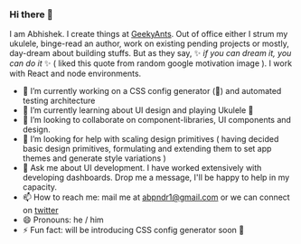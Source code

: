 ### Hi there 👋

<!--
**abpndr1/abpndr1** is a ✨ _special_ ✨ repository because its `README.md` (this file) appears on your GitHub profile.

Here are some ideas to get you started:

- 🔭 I’m currently working on ...
- 🌱 I’m currently learning ...
- 👯 I’m looking to collaborate on ...
- 🤔 I’m looking for help with ...
- 💬 Ask me about ...
- 📫 How to reach me: ...
- 😄 Pronouns: ...
- ⚡ Fun fact: ...
-->

I am Abhishek. I create things at [GeekyAnts](www.geekyants.com). Out of office either I strum my ukulele, binge-read an author, work on existing pending projects or mostly, day-dream about building stuffs. But as they say, ✨ _if you can dream it, you can do it_ ✨ ( liked this quote from random google motivation image ). I work with React and node environments.

- 🔭 I’m currently working on a CSS config generator (🤭) and automated testing architecture
- 🌱 I’m currently learning about UI design and playing Ukulele 🎸
- 👯 I’m looking to collaborate on component-libraries, UI components and design.
- 🤔 I’m looking for help with scaling design primitives ( having decided basic design primitives, formulating and extending them to set app themes and generate style variations )
- 💬 Ask me about UI development. I have worked extensively with developing dashboards. Drop me a message, I'll be happy to help in my capacity.
- 📫 How to reach me: mail me at abpndr1@gmail.com or we can connect on [twitter](https://twitter.com/abhi2minute)
- 😄 Pronouns: he / him
- ⚡ Fun fact: will be introducing CSS config generator soon 🎉
